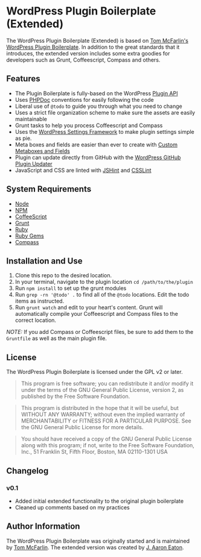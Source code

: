 # WordPress Plugin Boilerplate (Extended)

The WordPress Plugin Boilerplate (Extended) is based on [Tom McFarlin's](http://http://tommcfarlin.com/) [WordPress Plugin Boilerplate](https://github.com/tommcfarlin/WordPress-Plugin-Boilerplate). In addition to the great standards that it introduces, the extended version includes some extra goodies for developers such as Grunt, Coffeescript, Compass and others.

## Features

* The Plugin Boilerplate is fully-based on the WordPress [Plugin API](http://codex.wordpress.org/Plugin_API)
* Uses [PHPDoc](http://en.wikipedia.org/wiki/PHPDoc) conventions for easily following the code
* Liberal use of `@todo` to guide you through what you need to change
* Uses a strict file organization scheme to make sure the assets are easily maintainable
* Grunt tasks to help you process Coffeescript and Compass
* Uses the [WordPress Settings Framework](https://github.com/gilbitron/WordPress-Settings-Framework) to make plugin settings simple as pie.
* Meta boxes and fields are easier than ever to create with [Custom Metaboxes and Fields](https://github.com/jaredatch/Custom-Metaboxes-and-Fields-for-WordPress)
* Plugin can update directly from GitHub with the [WordPress GitHub Plugin Updater](https://github.com/jkudish/WordPress-GitHub-Plugin-Updater)
* JavaScript and CSS are linted with [JSHint][8] and [CSSLint][9]

## System Requirements

* [Node][10]
* [NPM][11]
* [CoffeeScript][12]
* [Grunt][13]
* [Ruby][14]
* [Ruby Gems][15]
* [Compass][16]
 
## Installation and Use

1. Clone this repo to the desired location.
2. In your terminal, navigate to the plugin location `cd /path/to/the/plugin`
3. Run `npm install` to set up the grunt modules
4. Run `grep -rn '@todo' .` to find all of the `@todo` locations. Edit the todo items as instructed.
5. Run `grunt watch` and edit to your heart's content. Grunt will automatically compile your Coffeescript and Compass files to the correct location.
 
*NOTE:* If you add Compass or Coffeescript files, be sure to add them to the `Gruntfile` as well as the main plugin file.

## License

The WordPress Plugin Boilerplate is licensed under the GPL v2 or later.

> This program is free software; you can redistribute it and/or modify
it under the terms of the GNU General Public License, version 2, as 
published by the Free Software Foundation.

> This program is distributed in the hope that it will be useful,
but WITHOUT ANY WARRANTY; without even the implied warranty of
MERCHANTABILITY or FITNESS FOR A PARTICULAR PURPOSE.  See the
GNU General Public License for more details.

> You should have received a copy of the GNU General Public License
along with this program; if not, write to the Free Software
Foundation, Inc., 51 Franklin St, Fifth Floor, Boston, MA  02110-1301  USA

## Changelog

### v0.1

* Added initial extended functionality to the original plugin boilerplate
* Cleaned up comments based on my practices

## Author Information

The WordPress Plugin Boilerplate was originally started and is maintained by [Tom McFarlin](http://twitter.com/tommcfarlin/). The extended version was created by [J. Aaron Eaton](http://twitter.com/aaroneaton/).

[8]: http://www.jshint.com/
[9]: http://csslint.net/
[10]: http://nodejs.org/
[11]: https://npmjs.org/
[12]: http://coffeescript.org/
[13]: http://gruntjs.com/
[14]: http://www.ruby-lang.org/en/
[15]: http://rubygems.org/
[16]: http://compass-style.org/
